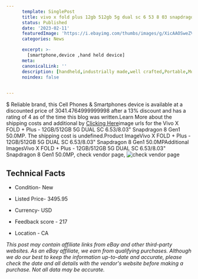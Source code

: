 ```yaml
---
      template: SinglePost
      title: vivo x fold plus 12gb 512gb 5g dual sc 6 53 8 03 snapdragon 8 gen1 50 0mp
      status: Published
      date: '2023-02-11'
      featuredImage: 'https://i.ebayimg.com/thumbs/images/g/XicAAOSweZVjNdC-/s-l225.jpg'
      categories: News

      excerpt: >-
        [smartphone,device ,hand held device]
      meta:
      canonicalLink: ''
      description: [handheld,industrially made,well crafted,Portable,Mobile,Compact,Convenient,Lightweight,Maneuverable,Man-portable,Miniature,Carriable,Hand-held,Light,Holdable,Transportable,Mobile device,Pocket-sized,On-the-go,Wireless,Cordless,Compact size,Convenient size, smartphone,device ,hand held device]
      noindex: false

        
---
```

$
    Reliable brand, this Cell Phones & Smartphones device is available at a discounted price of 3041.4764999999998 after a 13% discount and has a rating of 4 as of the time this blog was written.Learn More about the shipping costs and additional by [Clicking Here](https://www.ebay.com/itm/275480382847?hash=item4023e90d7f%3Ag%3AXicAAOSweZVjNdC-&mkevt=1&mkcid=1&mkrid=711-53200-19255-0&campid=%253CePNCampaignId%253E&customid=%253CreferenceId%253E&toolid=10049)image urls for the Vivo X FOLD + Plus - 12GB/512GB 5G DUAL SC 6.53/8.03" Snapdragon 8 Gen1 50.0MP. The shipping cost is undefined.Product ImageVivo X FOLD + Plus - 12GB/512GB 5G DUAL SC 6.53/8.03" Snapdragon 8 Gen1 50.0MPAdditional ImagesVivo X FOLD + Plus - 12GB/512GB 5G DUAL SC 6.53/8.03" Snapdragon 8 Gen1 50.0MP, check vendor page, ![check vendor page](https://origin-galleryplus.ebayimg.com/ws/web/275480382847_2_0_1/225x225.jpg,https://origin-galleryplus.ebayimg.com/ws/web/275480382847_3_0_1/225x225.jpg,https://origin-galleryplus.ebayimg.com/ws/web/275480382847_4_0_1/225x225.jpg,https://origin-galleryplus.ebayimg.com/ws/web/275480382847_5_0_1/225x225.jpg,https://origin-galleryplus.ebayimg.com/ws/web/275480382847_6_0_1/225x225.jpg,https://origin-galleryplus.ebayimg.com/ws/web/275480382847_7_0_1/225x225.jpg,https://origin-galleryplus.ebayimg.com/ws/web/275480382847_8_0_1/225x225.jpg)
    
    

 ## Technical Facts 



     
      

 - Condition- New 


      

 - Listed Price- 3495.95 


      

 - Currency- USD 


      

 - Feedback score - 217 


      

 - Location - CA 


      
      

 *_This post may contain affiliate links from eBay and other third-party websites. As an eBay affiliate, we earn from qualifying purchases. Although we do our best to keep the information up-to-date and accurate, please check the date and all details with the vendor's website before making a purchase. Not all data may be accurate._*



    
    
    
    
    